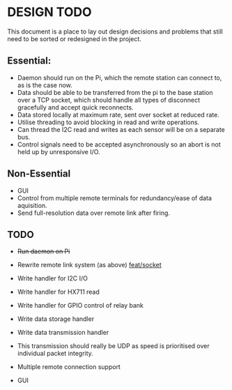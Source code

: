 # DESIGN TODO

This document is a place to lay out design decisions and problems that still need to be sorted or redesigned in the project.

## Essential:

- Daemon should run on the Pi, which the remote station can connect to, as is the case now.
- Data should be able to be transferred from the pi to the base station over a TCP socket, which should handle all types of disconnect gracefully and accept quick reconnects.
- Data stored locally at maximum rate, sent over socket at reduced rate.
- Utilise threading to avoid blocking in read and write operations.
- Can thread the I2C read and writes as each sensor will be on a separate bus.
- Control signals need to be accepted asynchronously so an abort is not held up by unresponsive I/O.

## Non-Essential
- GUI
- Control from multiple remote terminals for redundancy/ease of data aquisition.
- Send full-resolution data over remote link after firing.

## TODO
- ~~Run daemon on Pi~~
- Rewrite remote link system (as above) [feat/socket](cuspaceflight/Cold-Flow-Test-Electronics/tree/feat/sockets/)
- Write handler for I2C I/O
- Write handler for HX711 read
- Write handler for GPIO control of relay bank
- Write data storage handler
- Write data transmission handler
 - This transmission should really be UDP as speed is prioritised over individual packet integrity.

- Multiple remote connection support
- GUI

